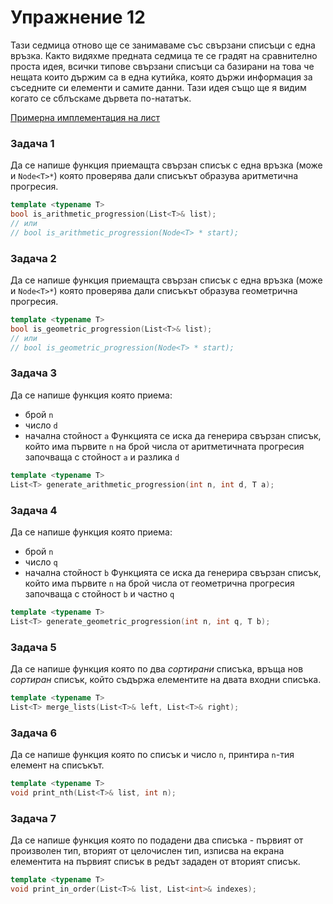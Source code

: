 # Упражнение 12

Тази седмица отново ще се занимаваме със свързани списъци с една връзка.
Както видяхме предната седмица те се градят на сравнително проста идея, всички типове свързани списъци са базирани на това че нещата които държим са в една кутийка, която държи информация за съседните си елементи и самите данни.
Тази идея също ще я видим когато се сблъскаме дървета по-нататък.

[Примерна имплементация на лист](../11-lists/list-implementation/List.h)

### Задача 1
Да се напише функция приемащта свързан списък с една връзка (може и `Node<T>*`) която проверява дали списъкът образува аритметична прогресия.

```c++
template <typename T>
bool is_arithmetic_progression(List<T>& list);
// или
// bool is_arithmetic_progression(Node<T> * start);
```


### Задача 2
Да се напише функция приемащта свързан списък с една връзка (може и `Node<T>*`) която проверява дали списъкът образува геометрична прогресия.

```c++
template <typename T>
bool is_geometric_progression(List<T>& list);
// или
// bool is_geometric_progression(Node<T> * start);
```

### Задача 3
Да се напише функция която приема:
- брой `n`
- число `d`
- начална стойност `a`
Функцията се иска да генерира свързан списък, който има първите `n` на брой числа от аритметичната прогресия започваща с стойност `a` и разлика `d`

```c++
template <typename T>
List<T> generate_arithmetic_progression(int n, int d, T a);
```

### Задача 4
Да се напише функция която приема:
- брой `n`
- число `q`
- начална стойност `b`
Функцията се иска да генерира свързан списък, който има първите `n` на брой числа от геометрична прогресия започваща с стойност `b` и частно `q`

```c++
template <typename T>
List<T> generate_geometric_progression(int n, int q, T b);
```

### Задача 5
Да се напише функция която по два _сортирани_ списъка, връща нов _сортиран_ списък, който съдържа елементите на двата входни списъка.

```c++
template <typename T>
List<T> merge_lists(List<T>& left, List<T>& right);
```

### Задача 6
Да се напише функция която по списък и число `n`, принтира `n`-тия елемент на списъкът.

```c++
template <typename T>
void print_nth(List<T>& list, int n);
```

### Задача 7
Да се напише функция която по подадени два списъка - първият от произволен тип, вторият от целочислен тип, изписва на екрана елементита на първият списък в редът зададен от вторият списък.

```c++
template <typename T>
void print_in_order(List<T>& list, List<int>& indexes);
```


